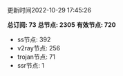 更新时间2022-10-29 17:45:26

**总订阅: 73**
**总节点: 2305**
**有效节点: 720**
- ss节点: 392
- v2ray节点: 256
- trojan节点: 71
- ssr节点: 1
